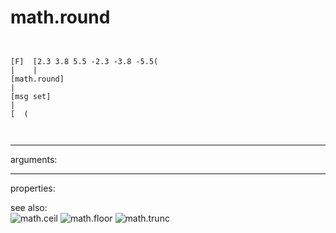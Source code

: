 # math.round

```


[F]  [2.3 3.8 5.5 -2.3 -3.8 -5.5(
|    |
[math.round]
|
[msg set]
|
[  (

            
```
---
arguments:


---
properties:


see also:<br>
![math.ceil]("img/object_math.ceil.png")
![math.floor]("img/object_math.floor.png")
![math.trunc]("img/object_math.trunc.png")
